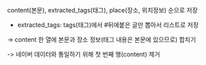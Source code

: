 content(본문), extracted_tags(태그), place(장소, 위치정보) 순으로 저장
   * extracted_tags: tags(태그)에서 #뒤에붙은 글만 뽑아서 리스트로 저장

-> content 한 열에 본문과 장소 정보(태그 내용은 본문에 있으므로) 합치기

-> 네이버 데이터와 통일하기 위해 첫 번째 행(content) 제거
